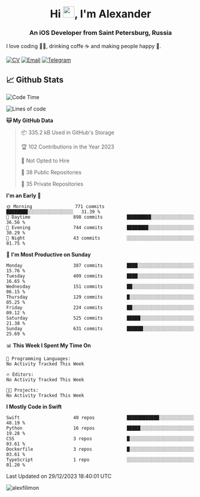 <h1 align="center">Hi <img src="https://raw.githubusercontent.com/MartinHeinz/MartinHeinz/master/wave.gif" width="30px">, I'm Alexander</h1>
<h3 align="center">An iOS Developer from Saint Petersburg, Russia</h3>

I love coding 👨‍💻, drinking coffe ☕️ and making people happy 🎊.

[![CV](https://img.shields.io/badge/CV-Александр%20Филимонов-14b420)](./resources/CV_Aleksandr_Filimonov_iOS_November_2023.pdf)
[![Email](https://img.shields.io/badge/Email-as.filimonov@mail.ru-f39f37)](mailto:as.filimonov@mail.ru)
[![Telegram](https://img.shields.io/badge/Telegram-alexfilimon-1686b1)](https://t.me/alexfilimon)

## 📈 Github Stats

<!--START_SECTION:waka-->
![Code Time](http://img.shields.io/badge/Code%20Time-0%20secs-blue)

![Lines of code](https://img.shields.io/badge/From%20Hello%20World%20I%27ve%20Written-1.5%20million%20lines%20of%20code-blue)

**🐱 My GitHub Data** 

> 📦 335.2 kB Used in GitHub's Storage 
 > 
> 🏆 102 Contributions in the Year 2023
 > 
> 🚫 Not Opted to Hire
 > 
> 📜 38 Public Repositories 
 > 
> 🔑 35 Private Repositories 
 > 
**I'm an Early 🐤** 

```text
🌞 Morning                771 commits         ████████░░░░░░░░░░░░░░░░░   31.39 % 
🌆 Daytime                898 commits         █████████░░░░░░░░░░░░░░░░   36.56 % 
🌃 Evening                744 commits         ████████░░░░░░░░░░░░░░░░░   30.29 % 
🌙 Night                  43 commits          ░░░░░░░░░░░░░░░░░░░░░░░░░   01.75 % 
```
📅 **I'm Most Productive on Sunday** 

```text
Monday                   387 commits         ████░░░░░░░░░░░░░░░░░░░░░   15.76 % 
Tuesday                  409 commits         ████░░░░░░░░░░░░░░░░░░░░░   16.65 % 
Wednesday                151 commits         ██░░░░░░░░░░░░░░░░░░░░░░░   06.15 % 
Thursday                 129 commits         █░░░░░░░░░░░░░░░░░░░░░░░░   05.25 % 
Friday                   224 commits         ██░░░░░░░░░░░░░░░░░░░░░░░   09.12 % 
Saturday                 525 commits         █████░░░░░░░░░░░░░░░░░░░░   21.38 % 
Sunday                   631 commits         ██████░░░░░░░░░░░░░░░░░░░   25.69 % 
```


📊 **This Week I Spent My Time On** 

```text
💬 Programming Languages: 
No Activity Tracked This Week

🔥 Editors: 
No Activity Tracked This Week

🐱‍💻 Projects: 
No Activity Tracked This Week
```

**I Mostly Code in Swift** 

```text
Swift                    40 repos            ████████████░░░░░░░░░░░░░   48.19 % 
Python                   16 repos            █████░░░░░░░░░░░░░░░░░░░░   19.28 % 
CSS                      3 repos             █░░░░░░░░░░░░░░░░░░░░░░░░   03.61 % 
Dockerfile               3 repos             █░░░░░░░░░░░░░░░░░░░░░░░░   03.61 % 
TypeScript               1 repo              ░░░░░░░░░░░░░░░░░░░░░░░░░   01.20 % 
```




 Last Updated on 29/12/2023 18:40:01 UTC
<!--END_SECTION:waka-->

<img align="center" src="https://github-readme-stats.vercel.app/api?username=alexfilimon&show_icons=true" alt="alexfilimon" />
